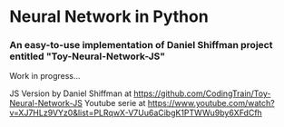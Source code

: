 # Neural Network in Python
### An easy-to-use implementation of Daniel Shiffman project entitled "Toy-Neural-Network-JS"

Work in progress...

JS Version by Daniel Shiffman at https://github.com/CodingTrain/Toy-Neural-Network-JS
Youtube serie at https://www.youtube.com/watch?v=XJ7HLz9VYz0&list=PLRqwX-V7Uu6aCibgK1PTWWu9by6XFdCfh